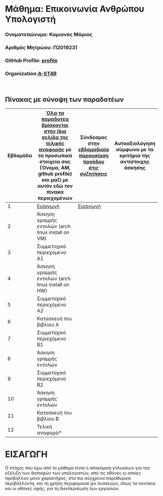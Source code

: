 # Μάθημα: Επικοινωνία Ανθρώπου Υπολογιστή

### Ονοματεπώνυμο: Κομιανός Μάριος
### Αριθμός Μητρώου: Π2019231
### GitHub Profile: [profile](https://github.com/komianosmariosP2019231)
### Organization:[A-ST4R](https://github.com/A-ST4R)
<br />

## Πίνακας με σύνοψη των παραδοτέων

| Εβδομάδα | [Όλα τα παραδοτέα βρίσκονται στην ίδια σελίδα της τελικής αναφοράς](https://courses-ionio.github.io/help/deliverables/) με τα προσωπικά στοιχεία σας (Όνομα, ΑΜ, github profile) και μαζί με αυτόν εδώ τον πίνακα περιεχομένων | Σύνδεσμος στην [εβδομαδιαία παρουσίαση προόδου στις συζητήσεις](https://github.com/courses-ionio/help/discussions/categories/show-and-tell) | Αυτοαξιολόγηση σύμφωνα με τα κριτήρια της αντίστοιχης άσκησης |
| --- | --- | --- | --- |
| 1 |[Εισαγωγή](https://github.com/komianosmariosP2019231/hci/blob/2019231/projects/2019231/README.md#%CE%B5%CE%B9%CF%83%CE%B1%CE%B3%CF%89%CE%B3%CE%B7)|[Εισαγωγή](https://github.com/courses-ionio/help/discussions/959) | |
| 2 | Άσκηση γραμμής εντολών (arch linux install on VM) | | |
| 3 | Συμμετοχικό περιεχόμενο A1 | | |
| 4 | Άσκηση γραμμής εντολών (arch linux install on HW) | | |
| 5 | Συμμετοχικό περιεχόμενο A2 | | |
| 6 | Κατασκευή του βιβλίου Α | | |
| 7 | Συμμετοχικό περιεχόμενο B1 | | |
| 8 | Άσκηση γραμμής εντολών | | |
| 9 | Συμμετοχικό περιεχόμενο B2 | | |
| 10 | Άσκηση γραμμής εντολών | | |
| 11 | Κατασκευή του βιβλίου Β | | |
| 12 | Τελική αναφορά* | | |

# ΕΙΣΑΓΩΓΗ
Ο στόχος που έχω από το μάθημα είναι η αποκόμιση γνλωσεων για την εξέλιξη των διεπαφών των υπολογιστών, από τις οθόνες οι οποίες πρόβαλλαν μόνο χαρακτήρες, στα πιο σύγχρονα παραθυρικά περιβάλλοντα, και τη χρήση περιφεραιακ΄ψν συσκευών, όπως τα ποντίκια και οι οθόνες αφής, για τη διεκπεραίωση των εργασιών.
